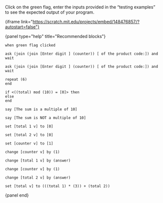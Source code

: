 Click on the green flag, enter the inputs provided in the “testing examples” to see the expected output of your program.

{iframe link="https://scratch.mit.edu/projects/embed/148476857/?autostart=false"}

{panel type="help" title="Recommended blocks"}

<pre><code class="scratch:split:random">when green flag clicked
</code></pre>

<pre><code class="scratch:split:random">ask (join (join [Enter digit ] (counter)) [ of the product code:]) and wait

ask (join (join [Enter digit ] (counter)) [ of the product code:]) and wait
</code></pre>

<pre><code class="scratch:split:random">repeat (6)
end

if &lt;((total) mod (10)) = [0]&gt; then
else
end
</code></pre>

<pre><code class="scratch:split:random">say [The sum is a multiple of 10]

say [The sum is NOT a multiple of 10]
</code></pre>

<pre><code class="scratch:split:random">set [total 1 v] to [0]

set [total 2 v] to [0]

set [counter v] to [1]

change [counter v] by (1)

change [total 1 v] by (answer)

change [counter v] by (1)

change [total 2 v] by (answer)

set [total v] to (((total 1) * (3)) + (total 2))
</code></pre>

{panel end}